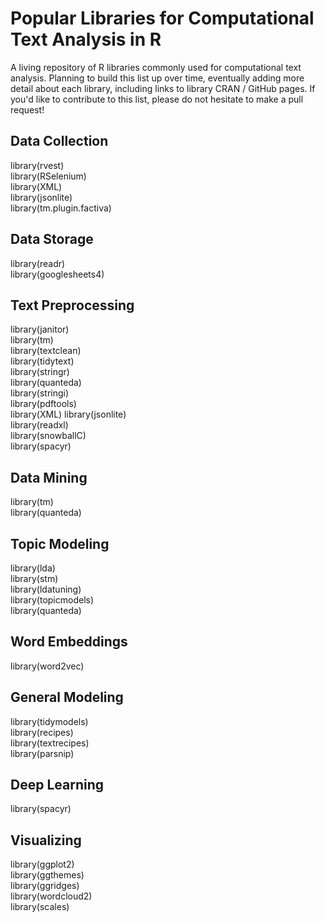 # Popular Libraries for Computational Text Analysis in R

A living repository of R libraries commonly used for computational text analysis. Planning to build this list up over time, eventually adding more detail about each library, including links to library CRAN / GitHub pages. If you'd like to contribute to this list, please do not hesitate to make a pull request!

## Data Collection
library(rvest)\
library(RSelenium)\
library(XML)\
library(jsonlite)\
library(tm.plugin.factiva)

## Data Storage
library(readr)\
library(googlesheets4)

## Text Preprocessing
library(janitor)\
library(tm)\
library(textclean)\
library(tidytext)\
library(stringr)\
library(quanteda)\
library(stringi)\
library(pdftools)\
library(XML)
library(jsonlite)\
library(readxl)\
library(snowballC)\
library(spacyr)

## Data Mining
library(tm)\
library(quanteda)

## Topic Modeling
library(lda)\
library(stm)\
library(ldatuning)\
library(topicmodels)\
library(quanteda)

## Word Embeddings
library(word2vec)

## General Modeling
library(tidymodels)\
library(recipes)\
library(textrecipes)\
library(parsnip)

## Deep Learning
library(spacyr)

## Visualizing
library(ggplot2)\
library(ggthemes)\
library(ggridges)\
library(wordcloud2)\
library(scales)
